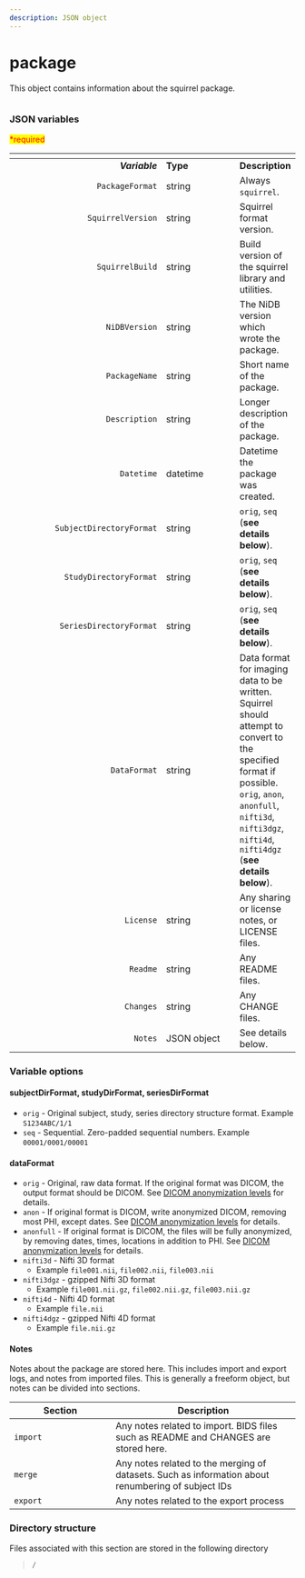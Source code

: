 ```yaml
---
description: JSON object
---
```


# package

This object contains information about the squirrel package.

<figure><img src="https://mermaid.ink/img/pako:eNqVlF1vmzAUhv9K5CoSkSAiEU2JK_Wqu5mmTVrvJm48fEi8Akb-0MKi_PfZBjuB9qLlAr8HP-_x8bHMGZWcAsLoIEh3XHz7WbQL8wjOVZI8daR8JQeIxnH1eJ2Nvr78-O7UyoCUKBLZ1y1iE7AOataCjIKaEXDqQLAGWiWjGz2jbGrKSuXWSKxivCWiXw2U-5o8Sf37D5QmkRc-yzh_EFx3pCV1L5mMXJT40KPeatMpTZkpfRzfIRogUguDePEOQ4U-yMi9w-yQ0C5h9mtXcMPb6VDrvMrlcrAka3tIgjSyYrU9Jys99Ba1fbCgnJzVcnnTeItdwwG-xgv3YeV94VBdHWMweHw0c_iNWIPXg8FHE0PYguprWITyLVPju6qqYtMtwV8hoUQeiRCkx9upabLKZ4yzLnzGOmnFR4wzezjRj3i9x13RYID7NI0HC77LsmzUyV9G1RFn3QnFqAHREEbN7T_bVAVSR2igQNhIChXRtSpQ0V4MqjvTfPhCmeIC4YrUEmJEtOIvfVsirIQGDz0zYn4mTaDMjfvF-SRG-IxOCKcx6hHeprv1Ls8e8l2-edjm-yy_xOifc6Tr_fDk9_vNZrfN88t_UiWT3g?type=png" alt=""><figcaption></figcaption></figure>

### JSON variables

<mark style="color:red;">\*required</mark>

<table data-header-hidden><thead><tr><th width="274" align="right"></th><th width="128.00000000000003"></th><th></th></tr></thead><tbody><tr><td align="right"><em><strong>Variable</strong></em></td><td><strong>Type</strong></td><td><strong>Description</strong></td></tr><tr><td align="right"><code>PackageFormat</code></td><td>string</td><td>Always <code>squirrel</code>.</td></tr><tr><td align="right"><code>SquirrelVersion</code></td><td>string</td><td>Squirrel format version.</td></tr><tr><td align="right"><code>SquirrelBuild</code></td><td>string</td><td>Build version of the squirrel library and utilities.</td></tr><tr><td align="right"><code>NiDBVersion</code></td><td>string</td><td>The NiDB version which wrote the package.</td></tr><tr><td align="right"><code>PackageName</code></td><td>string</td><td>Short name of the package.</td></tr><tr><td align="right"><code>Description</code></td><td>string</td><td>Longer description of the package.</td></tr><tr><td align="right"><code>Datetime</code></td><td>datetime</td><td>Datetime the package was created.</td></tr><tr><td align="right"><code>SubjectDirectoryFormat</code></td><td>string</td><td><code>orig</code>, <code>seq</code> (<strong>see details below</strong>).</td></tr><tr><td align="right"><code>StudyDirectoryFormat</code></td><td>string</td><td><code>orig</code>, <code>seq</code> (<strong>see details below</strong>).</td></tr><tr><td align="right"><code>SeriesDirectoryFormat</code></td><td>string</td><td><code>orig</code>, <code>seq</code> (<strong>see details below</strong>).</td></tr><tr><td align="right"><code>DataFormat</code></td><td>string</td><td>Data format for imaging data to be written. Squirrel should attempt to convert to the specified format if possible. <code>orig</code>, <code>anon</code>, <code>anonfull</code>, <code>nifti3d</code>, <code>nifti3dgz</code>, <code>nifti4d</code>, <code>nifti4dgz</code> (<strong>see details below</strong>).</td></tr><tr><td align="right"><code>License</code></td><td>string</td><td>Any sharing or license notes, or LICENSE files.</td></tr><tr><td align="right"><code>Readme</code></td><td>string</td><td>Any README files.</td></tr><tr><td align="right"><code>Changes</code></td><td>string</td><td>Any CHANGE files.</td></tr><tr><td align="right"><code>Notes</code></td><td>JSON object</td><td>See details below.</td></tr></tbody></table>

### Variable options

#### subjectDirFormat, studyDirFormat, seriesDirFormat

* `orig` - Original subject, study, series directory structure format. Example `S1234ABC/1/1`
* `seq` - Sequential. Zero-padded sequential numbers. Example `00001/0001/00001`

#### dataFormat

* `orig` - Original, raw data format. If the original format was DICOM, the output format should be DICOM. See [DICOM anonymization levels](../../../specifications/dicom-anonymization.md) for details.
* `anon` - If original format is DICOM, write anonymized DICOM, removing most PHI, except dates. See [DICOM anonymization levels](../../../specifications/dicom-anonymization.md) for details.
* `anonfull` - If original format is DICOM, the files will be fully anonymized, by removing dates, times, locations in addition to PHI. See [DICOM anonymization levels](../../../specifications/dicom-anonymization.md) for details.
* `nifti3d` - Nifti 3D format
  * Example `file001.nii`, `file002.nii`, `file003.nii`
* `nifti3dgz` - gzipped Nifti 3D format
  * Example `file001.nii.gz`, `file002.nii.gz`, `file003.nii.gz`
* `nifti4d` - Nifti 4D format
  * Example `file.nii`
* `nifti4dgz` - gzipped Nifti 4D format
  * Example `file.nii.gz`

#### Notes

Notes about the package are stored here. This includes import and export logs, and notes from imported files. This is generally a freeform object, but notes can be divided into sections.

<table><thead><tr><th width="163">Section</th><th>Description</th></tr></thead><tbody><tr><td><code>import</code></td><td>Any notes related to import. BIDS files such as README and CHANGES are stored here.</td></tr><tr><td><code>merge</code></td><td>Any notes related to the merging of datasets. Such as information about renumbering of subject IDs</td></tr><tr><td><code>export</code></td><td>Any notes related to the export process</td></tr></tbody></table>

### Directory structure

Files associated with this section are stored in the following directory

> `/`
